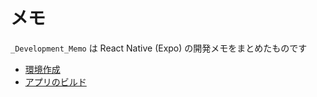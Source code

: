 # メモ

`_Development_Memo` は React Native (Expo) の開発メモをまとめたものです

- [環境作成](./memos/create_app.md)
- [アプリのビルド](./memos/build_app.md)
